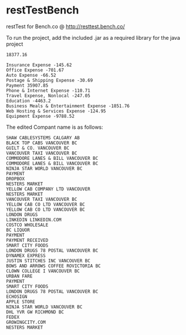 # restTestBench
restTest for Bench.co @ http://resttest.bench.co/

To run the project, add the included .jar as a required library for the java project

```
18377.16

Insurance Expense -145.62
Office Expense -701.67
Auto Expense -66.52
Postage & Shipping Expense -30.69
Payment 35907.85
Phone & Internet Expense -110.71
Travel Expense, Nonlocal -247.05
Education -4463.2
Business Meals & Entertainment Expense -1851.76
Web Hosting & Services Expense -124.95
Equipment Expense -9788.52
```

The edited Compant name is as follows:

```
SHAW CABLESYSTEMS CALGARY AB
BLACK TOP CABS VANCOUVER BC
GUILT & CO. VANCOUVER BC
VANCOUVER TAXI VANCOUVER BC
COMMODORE LANES & BILL VANCOUVER BC
COMMODORE LANES & BILL VANCOUVER BC
NINJA STAR WORLD VANCOUVER BC
PAYMENT 
DROPBOX 
NESTERS MARKET 
YELLOW CAB COMPANY LTD VANCOUVER
NESTERS MARKET 
VANCOUVER TAXI VANCOUVER BC
YELLOW CAB CO LTD VANCOUVER BC
YELLOW CAB CO LTD VANCOUVER BC
LONDON DRUGS 
LINKEDIN LINKEDIN.COM
COSTCO WHOLESALE 
BC LIQUOR 
PAYMENT 
PAYMENT RECEIVED 
SMART CITY FOODS 
LONDON DRUGS 78 POSTAL VANCOUVER BC
DYNAMEX EXPRESS 
JUSTIN STITCHES INC VANCOUVER BC
BOWS AND ARROWS COFFEE ROVICTORIA BC
CLOWN COLLEGE I VANCOUVER BC
URBAN FARE 
PAYMENT 
SMART CITY FOODS 
LONDON DRUGS 78 POSTAL VANCOUVER BC
ECHOSIGN 
APPLE STORE 
NINJA STAR WORLD VANCOUVER BC
DHL YVR GW RICHMOND BC
FEDEX 
GROWINGCITY.COM 
NESTERS MARKET
```
